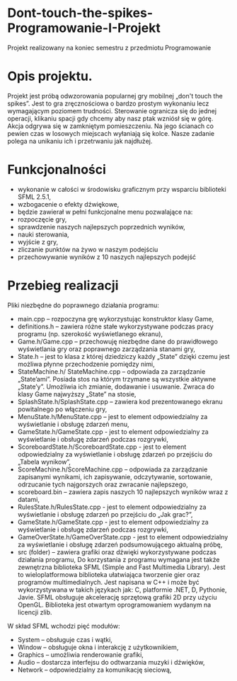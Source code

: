 # Dont-touch-the-spikes-Programowanie-I-Projekt
Projekt realizowany na koniec semestru z przedmiotu Programowanie

# Opis projektu.
Projekt jest próbą odwzorowania popularnej gry mobilnej „don't touch the spikes”. Jest to gra zręcznościowa o bardzo prostym wykonaniu lecz wymagającym poziomem trudności. Sterowanie ogranicza się do jednej operacji, klikaniu spacji gdy chcemy aby nasz ptak wzniósł się w górę. Akcja odgrywa się w zamkniętym pomieszczeniu. Na jego ścianach co pewien czas w losowych miejscach wyłaniają się kolce. Nasze zadanie polega na unikaniu ich i przetrwaniu jak najdłużej.

# Funkcjonalności 
-	wykonanie w całości w środowisku graficznym przy wsparciu biblioteki SFML 2.5.1,
-	wzbogacenie o efekty dźwiękowe,
-	będzie zawierał w pełni funkcjonalne menu pozwalające na: 
-	rozpoczęcie gry,
-	sprawdzenie naszych najlepszych poprzednich wyników,
-	nauki sterowania,
-	wyjście z gry,
-	zliczanie punktów na żywo w naszym podejściu
-	przechowywanie wyników z 10 naszych najlepszych podejść

# Przebieg realizacji
Pliki niezbędne do poprawnego działania programu:
-	main.cpp – rozpoczyna grę wykorzystując konstruktor klasy Game, 
-	definitions.h – zawiera różne stałe wykorzystywane podczas pracy programu (np. szerokość wyświetlanego ekranu),
-	Game.h/Game.cpp – przechowuję niezbędne dane do prawidłowego wyświetlania gry oraz poprawnego zarządzania stanami gry,
-	State.h – jest to klasa z której dziedziczy każdy „State” dzięki czemu jest możliwa płynne przechodzenie pomiędzy nimi,
-	StateMachine.h/ StateMachine.cpp – odpowiada za zarządzanie „State’ami”. Posiada stos na którym trzymane są wszystkie aktywne „State’y”. Umożliwia ich zmianie, dodawanie i usuwanie. Zwraca do klasy Game najwyższy „State” na stosie,
-	SplashState.h/SplashState.cpp – zawiera kod prezentowanego ekranu powitalnego po włączeniu gry,
-	MenuState.h/MenuState.cpp – jest to element odpowiedzialny za wyświetlanie i obsługę zdarzeń menu,
-	GameState.h/GameState.cpp - jest to element odpowiedzialny za wyświetlanie i obsługę zdarzeń podczas rozgrywki,
-	ScoreboardState.h/ScoreboardState.cpp - jest to element odpowiedzialny za wyświetlanie i obsługę zdarzeń po przejściu do „Tabela wynikow”,
-	ScoreMachine.h/ScoreMachine.cpp – odpowiada za zarządzanie zapisanymi wynikami, ich zapisywanie, odczytywanie, sortowanie, odrzucanie tych najgorszych oraz zwracanie najlepszego,
-	scoreboard.bin – zawiera zapis naszych 10 najlepszych wyników wraz z datami,
-	RulesState.h/RulesState.cpp - jest to element odpowiedzialny za wyświetlanie i obsługę zdarzeń po przejściu do „Jak grac?”,
-	GameState.h/GameState.cpp - jest to element odpowiedzialny za wyświetlanie i obsługę zdarzeń podczas rozgrywki,
-	GameOverState.h/GameOverState.cpp - jest to element odpowiedzialny za wyświetlanie i obsługę zdarzeń podsumowującego aktualną próbę,
-	src (folder) – zawiera grafiki oraz dźwięki wykorzystywane podczas działania programu,
Do korzystania z programu wymagana jest także zewnętrzna biblioteka SFML (Simple and Fast Multimedia Library). Jest to wieloplatformowa biblioteka ułatwiająca tworzenie gier oraz programów multimedialnych. Jest napisana w C++ i może być wykorzystywana w takich językach jak: C, platformie .NET, D, Pythonie, Javie.
SFML obsługuje akcelerację sprzętową grafiki 2D przy użyciu OpenGL. Biblioteka jest otwartym oprogramowaniem wydanym na licencji zlib.


W skład SFML wchodzi pięć modułów:
-	System – obsługuje czas i wątki,
-	Window – obsługuje okna i interakcję z użytkownikiem,
-	Graphics – umożliwia renderowanie grafiki,
-	Audio – dostarcza interfejsu do odtwarzania muzyki i dźwięków,
- Network – odpowiedzialny za komunikację sieciową,

